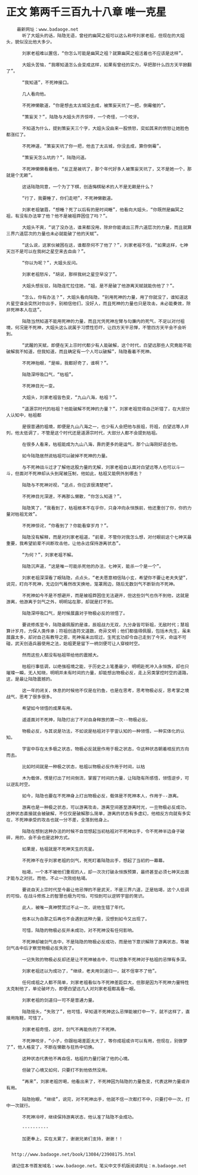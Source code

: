 # 正文 第两千三百九十八章 唯一克星
        最新网址：www.badaoge.net
          听了大姐头的话，陆隐无语，曾经的幽冥之祖可以这么称呼刘家老祖，但现在的大姐头，貌似没比他大多少。
      
          刘家老祖难以置信，“你怎么可能是幽冥之祖？就算幽冥之祖活着也不应该是这样”。
      
          大姐头苦恼，“我哪知道怎么会变成这样，如果有曾经的实力，早把那什么四方天平掀翻了”。
      
          “我知道”，不死神接口。
      
          几人看向他。
      
          不死神懒散道，“你是想去太古城没去成，被策妄天坑了一把，倒霉催的”。
      
          “策妄天？”，陆隐与大姐头齐齐惊呼，一个奇怪，一个咬牙。
      
          不知道为什么，提到策妄天三个字，大姐头没由来一股愤怒，突如其来的愤怒让她脸色都涨红了。
      
          不死神道，“策妄天坑了你一把，他去了太古城，你没去成，算你倒霉”。
      
          “策妄天怎么坑的？”，陆隐问道。
      
          不死神懒懒看着他，“反正是被坑了，那个年代好多人被策妄天坑了，又不是她一个，那就是个无赖”。
      
          这话陆隐同意，一个为了下棋，创造悔棋秘术的人不是无赖是什么？
      
          “行了，我要睡了，你们走吧”，不死神懒散道。
      
          刘家老祖皱眉，“想睡？死了以后有的是时间睡”，他看向大姐头，“你既然是幽冥之祖，有没有办法宰了他？他不是被祖莽困住了吗？”。
      
          大姐头不爽，“说了没办法，谁来都没用，除非你能请出三界六道层次的力量，而且就算三界六道层次的力量也未必就能破了他的天赋”。
      
          “这么说，这家伙被困在这，谁都奈何不了他了？”，刘家老祖不信，“如果这样，七神天岂不是可以在我树之星空来去自由？”。
      
          “你以为呢？”，大姐头反问。
      
          刘家老祖怒斥，“胡说，那样我树之星空早没了”。
      
          大姐头想反驳，陆隐连忙拉住她，“姐，是不是破了他游离天赋就能伤他了？”。
      
          “怎么，你有办法？”，大姐头看向陆隐，“别用死神的力量，用了你就没了，谁知道这片星空谁会突然对你出手，别相信他们，没好人，而且死神的力量也只是攻击，未必能奏效，除非死神本人在这”。
      
          陆隐当然知道不能用死神的力量，而且光凭死神左臂与勾廉内的死气，不足以对付祖境，何况是不死神，大姐头这么说属于习惯性恐吓，让四方天平忌惮，不管四方天平会不会听到。
      
          “武醒的天赋，即便在天上宗时代都少有人能破解，这个时代，白望远那些人究竟能不能破解我不知道，但我知道，而且确定有一个人可以破解”，陆隐看着不死神。
      
          不死神抬眼，“是嘛，我都好奇了，谁啊？”。
      
          陆隐深呼吸口气，“枯祖”。
      
          不死神目光一变。
      
          大姐头，刘家老祖皆色变，“九山八海，枯祖？”。
      
          “道源宗时代的枯祖？他能破解不死神的力量？”，刘家老祖觉得自己听错了，在大部分人认知中，枯祖都
      
          是很普通的祖境，即便是九山八海之一，也少有人会把他与辰祖，符祖，白望远等人并列，他太低调了，不管是这个时代还是道源宗时代，大部分人都不会提到枯祖。
      
          在很多人看来，枯祖能成为九山八海，靠的更多的是运气，那个山海刚好适合他。
      
          如今陆隐居然说枯祖可以破掉不死神的力量。
      
          与不死神战斗过才了解他这股力量的无解，刘家老祖自认面对白望远等人也可以斗一斗，但面对不死神却从头到尾被压制，他如此，枯祖又能例外到哪去？
      
          陆隐与不死神对视，“这点，你应该很清楚吧”。
      
          不死神目光深邃，不再那么懒散，“你怎么知道？”。
      
          陆隐笑了，“我看到了，枯祖根本不在乎你，只身冲向永恒族前，他还重创了你，你的力量对枯祖无效”。
      
          不死神惊诧，“你看到了？你能看穿岁月？”。
      
          陆隐没有解释，而是对刘家老祖道，“前辈，不管你对我怎么想，对付眼前这个七神天最重要，我希望前辈不间断攻击他，让他永远保持游离状态”。
      
          “为何？”，刘家老祖不解。
      
          陆隐沉声道，“这是唯一可能杀死他的办法，七神天，能杀一个是一个”。
      
          刘家老祖深深看了眼陆隐，点点头，“老夫愿意相信陆小玄，希望你不要让老夫失望”，说完，盯向不死神，无边剑气蓦然改天换地，笼罩周边，随后无数剑气不断斩向不死神。
      
          不死神如今不是不想避开，而是被祖莽困住无法避开，但这些剑气也伤不到他，这就是游离，他游离于剑气之外，明明站在那，却就是打不到。
      
          陆隐深呼吸口气，是时候展露对于物极必反的领悟了。
      
          要说修炼至今，陆隐最佩服的是谁，辰祖战力无双，九分身皆可斩祖，无敌时代；慧祖算计岁月，力保人类传承；符祖创造符文道数，奇异文明；他们都值得佩服，包括木先生，虽未展露太多，却对自己有教导之恩，死神虽未出现过，生死玄功却令自己走到了今天，命运不可碰，武天创造兵器使用之法，始祖更是留下一柄剑便可让人穿梭时空。
      
          然而这些人都没有枯祖带给他的震撼大。
      
          枯祖行事低调，以绝强祖境之能，于历史之上笔墨最少，明明赴死冲入永恒族，却也只璀璨一瞬，无人知晓，明明并未有时间的力量，却能想出物极必反，走上另类掌控时空的道路，这，是最让陆隐震撼的。
      
          这一年的闭关，休息的时候他不仅是在钓鱼，也是在思考，思考物极必反，思考掌之境战气，思考了很多很多。
      
          希望如今领悟的成果有用。
      
          遥遥面对不死神，陆隐打出了不对自身释放的第一次--物极必反。
      
          物极必反，与其说是功法，不如说是枯祖对于宇宙认知的一种领悟，一种实体化的认知。
      
          宇宙中存在太多极之状态，物极必反就是作用于极之状态，令这种状态朝着相反的方向而去。
      
          比如时间就是一种极之状态，枯祖以物极必反作用于时间，以枯
      
          木为载体，愣是打出了时间倒流，掌握了时间的力量，让陆隐有所感悟，领悟逆步，可以逆乱时空。
      
          如今，陆隐也要在不死神身上打出物极必反，载体是不死神本人，作用于--游离。
      
          游离也是一种极之状态，可以游离攻击，游离空间甚至游离时光，一旦物极必反成功，这种状态直接就会被破解，不仅仅是破解那么简单，游离的状态有多虚幻，他相反方向就有多实在，不死神承受的攻击也就一分不差，全落到他身上。
      
          陆隐在想到这种办法的时候不自觉想起当初枯祖对不死神出手，令不死神半边身子破碎，用的，会不会也是这种方式。
      
          如果是，枯祖就是不死神天生的克星。
      
          不死神不在乎刘家老祖的剑气，死死盯着陆隐出手，想起了当初的一幕幕。
      
          枯竭，一个本不被他们重视的人，却一次次打破永恒族预算，最终甚至必须七神天出面才能与之对抗，而他，不止一次败给枯竭。
      
          要说自天上宗时代至今最让他忌惮的不是武天，不是三界六道，正是枯竭，这个人低调的可怕，在战斗修炼上的智慧也极为可怕，可怕到可以逆转宇宙的常识。
      
          此人，被唯一真神赞赏过不止一次，说他生错了年代。
      
          他本以为自那之后再也不会遇到这种力量，没想到如今又出现了。
      
          可惜，陆隐的物极必反并未成功，对不死神没有任何影响。
      
          不死神却被剑气击中，不是陆隐的物极必反成功，而是他下意识解除了游离状态，等被剑气击中后才察觉物极必反失败了。
      
          一记失败的物极必反却还是让不死神被击中，可以想象不死神对于枯祖的忌惮有多深。
      
          刘家老祖还以为成功了，“继续，老夫用剑道归一，就不信宰不了他”。
      
          任何成祖之人都不简单，刘家老祖看似与不死神差距巨大，但那是因为不死神力量特性太克制他了，单论破坏力，即便白望远几人对刘家老祖都高看一眼。
      
          刘家老祖的剑道归一可不是普通力量。
      
          陆隐摇头，“失败了”，他可惜，早知道不死神这么忌惮能被打中一下，就不这样了，直接用拖鞋，可惜了。
      
          刘家老祖奇怪，这时，剑气不再能伤的了不死神。
      
          不死神咬牙，“小子，你跟枯竭差距太大了，等你成祖或许可以有用，但现在，别做梦了”，他人格变了，不断在懒散与狂热中切换。
      
          这种状态代表他不再自信，枯祖的力量打破了他的心境。
      
          但破了心境又如何，只要打不到他依然没用。
      
          “再来”，刘家老祖厉喝，他看出来了，不死神因为陆隐的力量色变，代表这种力量或许有用。
      
          陆隐抬眼，“继续”，说完，对不死神出手，他就不信一次都打不中，只要打中一次，打中一次就行。
      
          不死神冷哼，继续保持游离状态，他认准了陆隐不会成功。
      
          ----------
      
          加更奉上，实在太累了，谢谢兄弟们支持，谢谢！！
      
      
      http://www.badaoge.net/book/13084/23908175.html
      
      请记住本书首发域名：www.badaoge.net。笔尖中文手机版阅读网址：m.badaoge.net